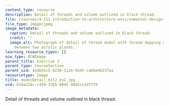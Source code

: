 ```yaml
---
content_type: resource
description: Detail of threads and volume outlined in black thread.
file: /courses/4-111-introduction-to-architecture-environmental-design-spring-2014/b16a226cc42933b508d598d2cc3d7f79_modelDetail_mit2_ex2.jpg
file_type: image/jpeg
image_metadata:
  caption: Detail of threads and volume outlined in black thread.
  credit: ''
  image-alt: Photograph of detail of thread model with thread mapping out connections
    between two acrylic plates.
learning_resource_types: []
ocw_type: OCWImage
parent_title: Exercise 2
parent_type: CourseSection
parent_uid: 42db91c5-8238-1124-9345-ca68a96237aa
resourcetype: Image
title: modelDetail_mit2_ex2.jpg
uid: b16a226c-c429-33b5-08d5-98d2cc3d7f79
---
```

Detail of threads and volume outlined in black thread.

